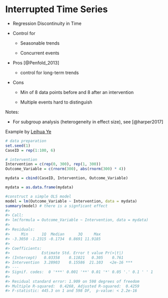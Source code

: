 # Interrupted Time Series

-   Regression Discontinuity in Time

-   Control for

    -   Seasonable trends

    -   Concurrent events

-   Pros [@Penfold_2013]

    -   control for long-term trends

-   Cons

    -   Min of 8 data points before and 8 after an intervention

    -   Multiple events hard to distinguish

Notes:

-   For subgroup analysis (heterogeneity in effect size), see [@harper2017]

Example by [Leihua Ye](https://towardsdatascience.com/what-is-the-strongest-quasi-experimental-method-interrupted-time-series-period-f59fe5b00b31)


```r
# data preparation
set.seed(1)
CaseID = rep(1:100, 6)

# intervention
Intervention = c(rep(0, 300), rep(1, 300))
Outcome_Variable = c(rnorm(300), abs(rnorm(300) * 4))

mydata = cbind(CaseID, Intervention, Outcome_Variable)

mydata = as.data.frame(mydata)

#construct a simple OLS model
model = lm(Outcome_Variable ~ Intervention, data = mydata)
summary(model) # there is a signficant effect 
#> 
#> Call:
#> lm(formula = Outcome_Variable ~ Intervention, data = mydata)
#> 
#> Residuals:
#>     Min      1Q  Median      3Q     Max 
#> -3.3050 -1.2315 -0.1734  0.8691 11.9185 
#> 
#> Coefficients:
#>              Estimate Std. Error t value Pr(>|t|)    
#> (Intercept)   0.03358    0.11021   0.305    0.761    
#> Intervention  3.28903    0.15586  21.103   <2e-16 ***
#> ---
#> Signif. codes:  0 '***' 0.001 '**' 0.01 '*' 0.05 '.' 0.1 ' ' 1
#> 
#> Residual standard error: 1.909 on 598 degrees of freedom
#> Multiple R-squared:  0.4268,	Adjusted R-squared:  0.4259 
#> F-statistic: 445.3 on 1 and 598 DF,  p-value: < 2.2e-16
```
